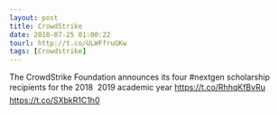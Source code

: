 ```yaml
---
layout: post
title: CrowdStrike
date: 2018-07-25 01:00:22
tourl: http://t.co/ULWFfruGKw
tags: [Crowdstrike]
---
```

The CrowdStrike Foundation announces its four #nextgen scholarship recipients for the 2018  2019 academic year https://t.co/RhhqKfBvRu https://t.co/SXbkR1C1h0